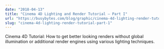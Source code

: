 ```yaml
---
date: "2018-04-13"
title: "Cinema 4D Lighting and Render Tutorial – Part I"
url: "https://busybytes.com/blog/graphic/cinema-4d-lighting-render-tutorial-part-1/"
slug: "cinema-4d-lighting-render-tutorial-part-1"
---
```


Cinema 4D Tutorial: How to get better looking renders without global illumination or additional render engines using various lighting techniques.
